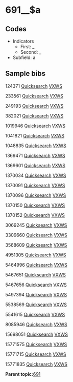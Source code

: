 # 691\_\_$a

## Codes

-   Indicators
    -   First: \_
    -   Second: \_
-   Subfield: a

## Sample bibs

124371 [Quicksearch](https://search.library.yale.edu/catalog/124371) [VXWS](http://prodorbis.library.yale.edu:7014/vxws/GetHoldingsService?bibId=124371)

233561 [Quicksearch](https://search.library.yale.edu/catalog/233561) [VXWS](http://prodorbis.library.yale.edu:7014/vxws/GetHoldingsService?bibId=233561)

249193 [Quicksearch](https://search.library.yale.edu/catalog/249193) [VXWS](http://prodorbis.library.yale.edu:7014/vxws/GetHoldingsService?bibId=249193)

382021 [Quicksearch](https://search.library.yale.edu/catalog/382021) [VXWS](http://prodorbis.library.yale.edu:7014/vxws/GetHoldingsService?bibId=382021)

1019946 [Quicksearch](https://search.library.yale.edu/catalog/1019946) [VXWS](http://prodorbis.library.yale.edu:7014/vxws/GetHoldingsService?bibId=1019946)

1041821 [Quicksearch](https://search.library.yale.edu/catalog/1041821) [VXWS](http://prodorbis.library.yale.edu:7014/vxws/GetHoldingsService?bibId=1041821)

1048835 [Quicksearch](https://search.library.yale.edu/catalog/1048835) [VXWS](http://prodorbis.library.yale.edu:7014/vxws/GetHoldingsService?bibId=1048835)

1369471 [Quicksearch](https://search.library.yale.edu/catalog/1369471) [VXWS](http://prodorbis.library.yale.edu:7014/vxws/GetHoldingsService?bibId=1369471)

1369601 [Quicksearch](https://search.library.yale.edu/catalog/1369601) [VXWS](http://prodorbis.library.yale.edu:7014/vxws/GetHoldingsService?bibId=1369601)

1370034 [Quicksearch](https://search.library.yale.edu/catalog/1370034) [VXWS](http://prodorbis.library.yale.edu:7014/vxws/GetHoldingsService?bibId=1370034)

1370091 [Quicksearch](https://search.library.yale.edu/catalog/1370091) [VXWS](http://prodorbis.library.yale.edu:7014/vxws/GetHoldingsService?bibId=1370091)

1370096 [Quicksearch](https://search.library.yale.edu/catalog/1370096) [VXWS](http://prodorbis.library.yale.edu:7014/vxws/GetHoldingsService?bibId=1370096)

1370150 [Quicksearch](https://search.library.yale.edu/catalog/1370150) [VXWS](http://prodorbis.library.yale.edu:7014/vxws/GetHoldingsService?bibId=1370150)

1370152 [Quicksearch](https://search.library.yale.edu/catalog/1370152) [VXWS](http://prodorbis.library.yale.edu:7014/vxws/GetHoldingsService?bibId=1370152)

3069245 [Quicksearch](https://search.library.yale.edu/catalog/3069245) [VXWS](http://prodorbis.library.yale.edu:7014/vxws/GetHoldingsService?bibId=3069245)

3309660 [Quicksearch](https://search.library.yale.edu/catalog/3309660) [VXWS](http://prodorbis.library.yale.edu:7014/vxws/GetHoldingsService?bibId=3309660)

3568609 [Quicksearch](https://search.library.yale.edu/catalog/3568609) [VXWS](http://prodorbis.library.yale.edu:7014/vxws/GetHoldingsService?bibId=3568609)

4951305 [Quicksearch](https://search.library.yale.edu/catalog/4951305) [VXWS](http://prodorbis.library.yale.edu:7014/vxws/GetHoldingsService?bibId=4951305)

5464996 [Quicksearch](https://search.library.yale.edu/catalog/5464996) [VXWS](http://prodorbis.library.yale.edu:7014/vxws/GetHoldingsService?bibId=5464996)

5467651 [Quicksearch](https://search.library.yale.edu/catalog/5467651) [VXWS](http://prodorbis.library.yale.edu:7014/vxws/GetHoldingsService?bibId=5467651)

5467656 [Quicksearch](https://search.library.yale.edu/catalog/5467656) [VXWS](http://prodorbis.library.yale.edu:7014/vxws/GetHoldingsService?bibId=5467656)

5497394 [Quicksearch](https://search.library.yale.edu/catalog/5497394) [VXWS](http://prodorbis.library.yale.edu:7014/vxws/GetHoldingsService?bibId=5497394)

5538569 [Quicksearch](https://search.library.yale.edu/catalog/5538569) [VXWS](http://prodorbis.library.yale.edu:7014/vxws/GetHoldingsService?bibId=5538569)

5541615 [Quicksearch](https://search.library.yale.edu/catalog/5541615) [VXWS](http://prodorbis.library.yale.edu:7014/vxws/GetHoldingsService?bibId=5541615)

8085946 [Quicksearch](https://search.library.yale.edu/catalog/8085946) [VXWS](http://prodorbis.library.yale.edu:7014/vxws/GetHoldingsService?bibId=8085946)

15698051 [Quicksearch](https://search.library.yale.edu/catalog/15698051) [VXWS](http://prodorbis.library.yale.edu:7014/vxws/GetHoldingsService?bibId=15698051)

15771575 [Quicksearch](https://search.library.yale.edu/catalog/15771575) [VXWS](http://prodorbis.library.yale.edu:7014/vxws/GetHoldingsService?bibId=15771575)

15771715 [Quicksearch](https://search.library.yale.edu/catalog/15771715) [VXWS](http://prodorbis.library.yale.edu:7014/vxws/GetHoldingsService?bibId=15771715)

15771835 [Quicksearch](https://search.library.yale.edu/catalog/15771835) [VXWS](http://prodorbis.library.yale.edu:7014/vxws/GetHoldingsService?bibId=15771835)

**Parent topic:**[691](../../tags/691/691.md)


